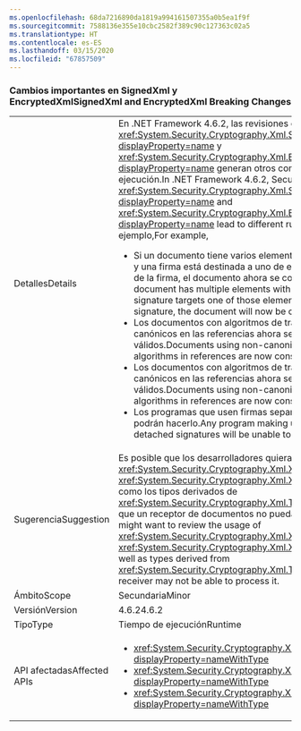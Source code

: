 ```yaml
---
ms.openlocfilehash: 68da7216890da1819a994161507355a0b5ea1f9f
ms.sourcegitcommit: 7588136e355e10cbc2582f389c90c127363c02a5
ms.translationtype: HT
ms.contentlocale: es-ES
ms.lasthandoff: 03/15/2020
ms.locfileid: "67857509"
---
```

### <a name="signedxml-and-encryptedxml-breaking-changes"></a><span data-ttu-id="93071-101">Cambios importantes en SignedXml y EncryptedXml</span><span class="sxs-lookup"><span data-stu-id="93071-101">SignedXml and EncryptedXml Breaking Changes</span></span>

|   |   |
|---|---|
|<span data-ttu-id="93071-102">Detalles</span><span class="sxs-lookup"><span data-stu-id="93071-102">Details</span></span>|<span data-ttu-id="93071-103">En .NET Framework 4.6.2, las revisiones de seguridad de <xref:System.Security.Cryptography.Xml.SignedXml?displayProperty=name> y <xref:System.Security.Cryptography.Xml.EncryptedXml?displayProperty=name> generan otros comportamientos en tiempo de ejecución.</span><span class="sxs-lookup"><span data-stu-id="93071-103">In .NET Framework 4.6.2, Security fixes in <xref:System.Security.Cryptography.Xml.SignedXml?displayProperty=name> and <xref:System.Security.Cryptography.Xml.EncryptedXml?displayProperty=name> lead to different run-time behaviors.</span></span> <span data-ttu-id="93071-104">Por ejemplo,</span><span class="sxs-lookup"><span data-stu-id="93071-104">For example,</span></span><ul><li><span data-ttu-id="93071-105">Si un documento tiene varios elementos con el mismo atributo <code>id</code> y una firma está destinada a uno de esos elementos como la raíz de la firma, el documento ahora se considerará no válido.</span><span class="sxs-lookup"><span data-stu-id="93071-105">If a document has multiple elements with the same <code>id</code> attribute and a signature targets one of those elements as the root of the signature, the document will now be considered invalid.</span></span></li><li><span data-ttu-id="93071-106">Los documentos con algoritmos de transformación de XPath no canónicos en las referencias ahora se consideran no válidos.</span><span class="sxs-lookup"><span data-stu-id="93071-106">Documents using non-canonical XPath transform algorithms in references are now considered invalid.</span></span></li><li><span data-ttu-id="93071-107">Los documentos con algoritmos de transformación de XSLT no canónicos en las referencias ahora se consideran no válidos.</span><span class="sxs-lookup"><span data-stu-id="93071-107">Documents using non-canonical XSLT transform algorithms in references are now consider invalid.</span></span></li><li><span data-ttu-id="93071-108">Los programas que usen firmas separadas de recurso externo no podrán hacerlo.</span><span class="sxs-lookup"><span data-stu-id="93071-108">Any program making use of external resource detached signatures will be unable to do so.</span></span></li></ul>|
|<span data-ttu-id="93071-109">Sugerencia</span><span class="sxs-lookup"><span data-stu-id="93071-109">Suggestion</span></span>|<span data-ttu-id="93071-110">Es posible que los desarrolladores quieran revisar el uso de <xref:System.Security.Cryptography.Xml.XmlDsigXsltTransform> y <xref:System.Security.Cryptography.Xml.XmlDsigXsltTransform>, así como los tipos derivados de <xref:System.Security.Cryptography.Xml.Transform>, ya que es posible que un receptor de documentos no pueda procesarlo.</span><span class="sxs-lookup"><span data-stu-id="93071-110">Developers might want to review the usage of <xref:System.Security.Cryptography.Xml.XmlDsigXsltTransform> and <xref:System.Security.Cryptography.Xml.XmlDsigXsltTransform>, as well as types derived from <xref:System.Security.Cryptography.Xml.Transform> since a document receiver may not be able to process it.</span></span>|
|<span data-ttu-id="93071-111">Ámbito</span><span class="sxs-lookup"><span data-stu-id="93071-111">Scope</span></span>|<span data-ttu-id="93071-112">Secundaria</span><span class="sxs-lookup"><span data-stu-id="93071-112">Minor</span></span>|
|<span data-ttu-id="93071-113">Versión</span><span class="sxs-lookup"><span data-stu-id="93071-113">Version</span></span>|<span data-ttu-id="93071-114">4.6.2</span><span class="sxs-lookup"><span data-stu-id="93071-114">4.6.2</span></span>|
|<span data-ttu-id="93071-115">Tipo</span><span class="sxs-lookup"><span data-stu-id="93071-115">Type</span></span>|<span data-ttu-id="93071-116">Tiempo de ejecución</span><span class="sxs-lookup"><span data-stu-id="93071-116">Runtime</span></span>|
|<span data-ttu-id="93071-117">API afectadas</span><span class="sxs-lookup"><span data-stu-id="93071-117">Affected APIs</span></span>|<ul><li><xref:System.Security.Cryptography.Xml.Transform?displayProperty=nameWithType></li><li><xref:System.Security.Cryptography.Xml.XmlDsigXPathTransform?displayProperty=nameWithType></li><li><xref:System.Security.Cryptography.Xml.XmlDsigXsltTransform?displayProperty=nameWithType></li></ul>|
